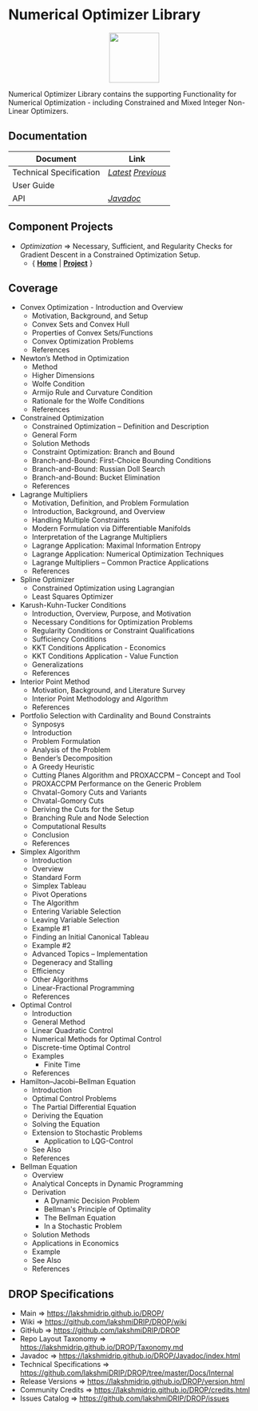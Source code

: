 ﻿
# Numerical Optimizer Library


<p align="center"><img src="https://github.com/lakshmiDRIP/DROP/blob/master/DRIP_Logo.gif?raw=true" width="100"></p>

Numerical Optimizer Library contains the supporting Functionality for Numerical Optimization - including Constrained and Mixed Integer Non-Linear Optimizers.


## Documentation

 |        Document         | Link |
 |-------------------------|------|
 | Technical Specification | [*Latest*](https://github.com/lakshmiDRIP/DROP/blob/master/Docs/Internal/NumericalOptimizer/NumericalOptimizer_v7.13.pdf) [*Previous*](https://github.com/lakshmiDRIP/DROP/blob/master/Docs/Internal/NumericalOptimizer) |
 | User Guide              |  |
 | API                     | [*Javadoc*](https://lakshmidrip.github.io/DROP/Javadoc/index.html)|


## Component Projects

 * *Optimization* => Necessary, Sufficient, and Regularity Checks for Gradient Descent in a Constrained Optimization Setup.
	* { [**Home**](https://github.com/lakshmiDRIP/DROP/tree/master/src/main/java/org/drip/optimization/README.md) | 
	[**Project**](https://github.com/lakshmiDRIP/DROP/issues?q=is%3Aopen+is%3Aissue+label%3Aoptimization) }


## Coverage

 * Convex Optimization - Introduction and Overview
	* Motivation, Background, and Setup
	* Convex Sets and Convex Hull
	* Properties of Convex Sets/Functions
	* Convex Optimization Problems
	* References
 * Newton’s Method in Optimization
	* Method
	* Higher Dimensions
	* Wolfe Condition
	* Armijo Rule and Curvature Condition
	* Rationale for the Wolfe Conditions
	* References
 * Constrained Optimization
	* Constrained Optimization – Definition and Description
	* General Form
	* Solution Methods
	* Constraint Optimization: Branch and Bound
	* Branch-and-Bound: First-Choice Bounding Conditions
	* Branch-and-Bound: Russian Doll Search
	* Branch-and-Bound: Bucket Elimination
	* References
 * Lagrange Multipliers
	* Motivation, Definition, and Problem Formulation
	* Introduction, Background, and Overview
	* Handling Multiple Constraints
	* Modern Formulation via Differentiable Manifolds
	* Interpretation of the Lagrange Multipliers
	* Lagrange Application: Maximal Information Entropy
	* Lagrange Application: Numerical Optimization Techniques
	* Lagrange Multipliers – Common Practice Applications
	* References
 * Spline Optimizer
	* Constrained Optimization using Lagrangian
	* Least Squares Optimizer
 * Karush-Kuhn-Tucker Conditions
	* Introduction, Overview, Purpose, and Motivation
	* Necessary Conditions for Optimization Problems	* Regularity Conditions or Constraint Qualifications
	* Sufficiency Conditions
	* KKT Conditions Application - Economics
	* KKT Conditions Application - Value Function
	* Generalizations
	* References
 * Interior Point Method
	* Motivation, Background, and Literature Survey
	* Interior Point Methodology and Algorithm
	* References
 * Portfolio Selection with Cardinality and Bound Constraints
	* Synposys
	* Introduction
	* Problem Formulation
	* Analysis of the Problem
	* Bender’s Decomposition
	* A Greedy Heuristic
	* Cutting Planes Algorithm and PROXACCPM – Concept and Tool
	* PROXACCPM Performance on the Generic Problem
	* Chvatal-Gomory Cuts and Variants
	* Chvatal-Gomory Cuts
	* Deriving the Cuts for the Setup
	* Branching Rule and Node Selection
	* Computational Results
	* Conclusion
	* References
 * Simplex Algorithm
	* Introduction
	* Overview
	* Standard Form
	* Simplex Tableau
	* Pivot Operations
	* The Algorithm
	* Entering Variable Selection
	* Leaving Variable Selection
	* Example #1
	* Finding an Initial Canonical Tableau
	* Example #2
	* Advanced Topics – Implementation
	* Degeneracy and Stalling
	* Efficiency
	* Other Algorithms
	* Linear-Fractional Programming
	* References
 * Optimal Control
	* Introduction
	* General Method
	* Linear Quadratic Control
	* Numerical Methods for Optimal Control
	* Discrete-time Optimal Control
	* Examples
		* Finite Time
	* References
 * Hamilton–Jacobi–Bellman Equation
	* Introduction
	* Optimal Control Problems
	* The Partial Differential Equation
	* Deriving the Equation
	* Solving the Equation
	* Extension to Stochastic Problems
		* Application to LQG-Control
	* See Also
	* References
 * Bellman Equation
	* Overview
	* Analytical Concepts in Dynamic Programming
	* Derivation
		* A Dynamic Decision Problem
		* Bellman's Principle of Optimality
		* The Bellman Equation
		* In a Stochastic Problem
	* Solution Methods
	* Applications in Economics
	* Example
	* See Also
	* References


## DROP Specifications

 * Main                     => https://lakshmidrip.github.io/DROP/
 * Wiki                     => https://github.com/lakshmiDRIP/DROP/wiki
 * GitHub                   => https://github.com/lakshmiDRIP/DROP
 * Repo Layout Taxonomy     => https://lakshmidrip.github.io/DROP/Taxonomy.md
 * Javadoc                  => https://lakshmidrip.github.io/DROP/Javadoc/index.html
 * Technical Specifications => https://github.com/lakshmiDRIP/DROP/tree/master/Docs/Internal
 * Release Versions         => https://lakshmidrip.github.io/DROP/version.html
 * Community Credits        => https://lakshmidrip.github.io/DROP/credits.html
 * Issues Catalog           => https://github.com/lakshmiDRIP/DROP/issues
